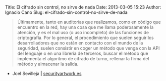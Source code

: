 Title: El cifrado sin control, no sirve de nada
Date: 2013-03-05 15:23
Author: Ignacio Cano
Slug: el-cifrado-sin-control-no-sirve-de-nada

> Últimamente, tanto en auditorías que realizamos, como en código que
> encuentro en la red, hay una cosa que me llama poderosamente la
> atención, y es el mal uso (o uso incompleto) de las funciones de
> criptografía. Por lo general, el procedimiento que suelen seguir los
> desarrolladores que no están en contacto con el mundo de la seguridad,
> suelen consistir en coger un método que venga con la API del lenguaje
> o en una librería de terceros, buscar el método que implementa el
> algoritmo de cifrado de turno, rellenar la firma del método y
> almacenar la salida.

- Joel Sevilleja | [securityartwork.es][]

  [securityartwork.es]: http://www.securityartwork.es/2013/03/05/el-cifrado-sin-control-no-sirve-de-nada/
    "El cifrado sin control, no sirve de nada"
